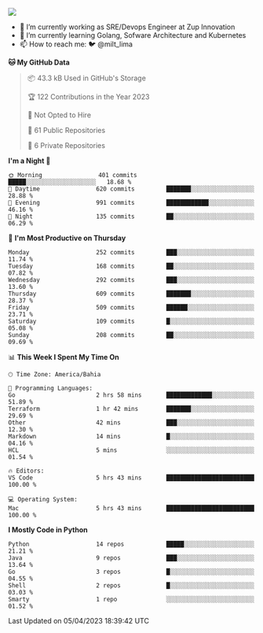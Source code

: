 ![](https://komarev.com/ghpvc/?username=miltlima&color=blue)
                 

- 🔭 I’m currently working as SRE/Devops Engineer at Zup Innovation
- 🌱 I’m currently learning Golang, Sofware Architecture and Kubernetes
- 📫 How to reach me: 🐦 @milt_lima

<!--START_SECTION:waka-->
**🐱 My GitHub Data** 

> 📦 43.3 kB Used in GitHub's Storage 
 > 
> 🏆 122 Contributions in the Year 2023
 > 
> 🚫 Not Opted to Hire
 > 
> 📜 61 Public Repositories 
 > 
> 🔑 6 Private Repositories 
 > 
**I'm a Night 🦉** 

```text
🌞 Morning                401 commits         █████░░░░░░░░░░░░░░░░░░░░   18.68 % 
🌆 Daytime                620 commits         ███████░░░░░░░░░░░░░░░░░░   28.88 % 
🌃 Evening                991 commits         ████████████░░░░░░░░░░░░░   46.16 % 
🌙 Night                  135 commits         ██░░░░░░░░░░░░░░░░░░░░░░░   06.29 % 
```
📅 **I'm Most Productive on Thursday** 

```text
Monday                   252 commits         ███░░░░░░░░░░░░░░░░░░░░░░   11.74 % 
Tuesday                  168 commits         ██░░░░░░░░░░░░░░░░░░░░░░░   07.82 % 
Wednesday                292 commits         ███░░░░░░░░░░░░░░░░░░░░░░   13.60 % 
Thursday                 609 commits         ███████░░░░░░░░░░░░░░░░░░   28.37 % 
Friday                   509 commits         ██████░░░░░░░░░░░░░░░░░░░   23.71 % 
Saturday                 109 commits         █░░░░░░░░░░░░░░░░░░░░░░░░   05.08 % 
Sunday                   208 commits         ██░░░░░░░░░░░░░░░░░░░░░░░   09.69 % 
```


📊 **This Week I Spent My Time On** 

```text
🕑︎ Time Zone: America/Bahia

💬 Programming Languages: 
Go                       2 hrs 58 mins       █████████████░░░░░░░░░░░░   51.89 % 
Terraform                1 hr 42 mins        ███████░░░░░░░░░░░░░░░░░░   29.69 % 
Other                    42 mins             ███░░░░░░░░░░░░░░░░░░░░░░   12.30 % 
Markdown                 14 mins             █░░░░░░░░░░░░░░░░░░░░░░░░   04.16 % 
HCL                      5 mins              ░░░░░░░░░░░░░░░░░░░░░░░░░   01.54 % 

🔥 Editors: 
VS Code                  5 hrs 43 mins       █████████████████████████   100.00 % 

💻 Operating System: 
Mac                      5 hrs 43 mins       █████████████████████████   100.00 % 
```

**I Mostly Code in Python** 

```text
Python                   14 repos            █████░░░░░░░░░░░░░░░░░░░░   21.21 % 
Java                     9 repos             ███░░░░░░░░░░░░░░░░░░░░░░   13.64 % 
Go                       3 repos             █░░░░░░░░░░░░░░░░░░░░░░░░   04.55 % 
Shell                    2 repos             █░░░░░░░░░░░░░░░░░░░░░░░░   03.03 % 
Smarty                   1 repo              ░░░░░░░░░░░░░░░░░░░░░░░░░   01.52 % 
```




 Last Updated on 05/04/2023 18:39:42 UTC
<!--END_SECTION:waka-->
